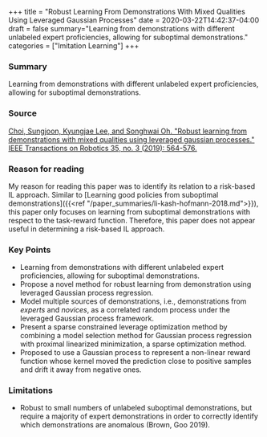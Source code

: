 +++
title = "Robust Learning From Demonstrations With Mixed Qualities Using Leveraged Gaussian Processes"
date = 2020-03-22T14:42:37-04:00
draft = false
summary="Learning from demonstrations with different unlabeled expert proficiencies, allowing for suboptimal demonstrations."
categories = ["Imitation Learning"]
+++

### Summary
Learning from demonstrations with different unlabeled expert proficiencies, allowing for suboptimal demonstrations.

### Source

[Choi, Sungjoon, Kyungjae Lee, and Songhwai Oh. "Robust learning from demonstrations with mixed qualities using leveraged gaussian processes." IEEE Transactions on Robotics 35, no. 3 (2019): 564-576.](http://rllab.snu.ac.kr/publications/papers/2016_icra_levopt.pdf)

### Reason for reading

My reason for reading this paper was to identify its relation to a risk-based IL approach. Similar to [Learning good policies from suboptimal demonstrations]({{<ref "/paper_summaries/li-kash-hofmann-2018.md">}}), this paper only focuses on learning from suboptimal demonstrations with respect to the task-reward function. Therefore, this paper does not appear useful in determining a risk-based IL approach.

### Key Points

* Learning from demonstrations with different unlabeled expert proficiencies, allowing for suboptimal demonstrations.
* Propose a novel method for robust learning from demonstration using leveraged Gaussian process regression.
* Model multiple sources of demonstrations, i.e., demonstrations from *experts* and *novices*, as a correlated random process under the leveraged Gaussian process framework.
* Present a sparse constrained leverage optimization method by combining a model selection method for Gaussian process regression with proximal linearized minimization, a sparse optimization method.
* Proposed to use a Gaussian process to represent a non-linear reward function whose kernel moved the prediction close to positive samples and drift it away from negative ones.

### Limitations
* Robust to small numbers of unlabeled suboptimal demonstrations, but require a majority of expert demonstrations in order to correctly identify which demonstrations are anomalous (Brown, Goo 2019).
